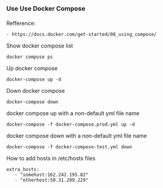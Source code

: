 ### Use Use Docker Compose


####
Refference:

    - https://docs.docker.com/get-started/08_using_compose/

Show docker compose list
    
    docker compose ps

Up docker compose
    
    docker-compose up -d

Down docker compose

    docker-compose down

docker compose up with a non-default yml file name

    docker-compose -f docker-compose.prod.yml up -d

docker compose down with a non-default yml file name

    docker-compose -f docker-compose-test.yml down

How to add hosts in /etc/hosts files
    
    extra_hosts:
       - "somehost:162.242.195.82"
       - "otherhost:50.31.209.229"
